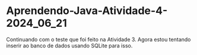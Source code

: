 # Aprendendo-Java-Atividade-4-2024_06_21
Continuando com o teste que foi feito na Atividade 3. Agora estou tentando inserir ao banco de dados usando SQLite para isso.
